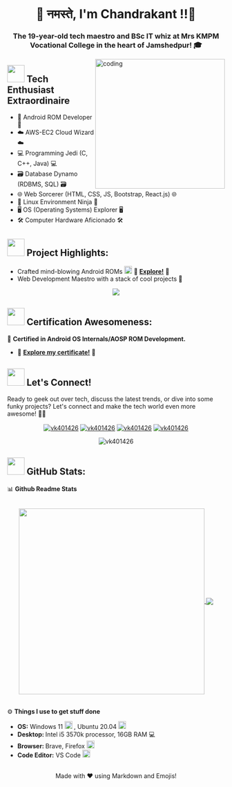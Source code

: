 <h1 align="center">🙏 नमस्ते, I'm Chandrakant !!🙏</h1>
<h3 align="center">The 19-year-old tech maestro and BSc IT whiz at Mrs KMPM Vocational College in the heart of Jamshedpur! 🎓</h3>

<img align="right" alt="coding" width="300" src="https://media.giphy.com/media/lP8xu5t2DLGG045H8F/giphy.gif">

## <img src="https://media.giphy.com/media/WUlplcMpOCEmTGBtBW/giphy.gif" width="40"> Tech Enthusiast Extraordinaire

- 📲 Android ROM Developer 🤖
- ☁️ AWS-EC2 Cloud Wizard ☁️
- 💻 Programming Jedi (C, C++, Java) 💻
- 🗃️ Database Dynamo (RDBMS, SQL) 🗃️
- 🌐 Web Sorcerer (HTML, CSS, JS, Bootstrap, React.js) 🌐
- 🐧 Linux Environment Ninja 🐧
- 🖥️ OS (Operating Systems) Explorer 🖥️
- 🛠️ Computer Hardware Aficionado 🛠️

## <img src="https://media.giphy.com/media/j2pOGeGYKe2xCCKwfi/giphy.gif" width="40"> Project Highlights:

- Crafted mind-blowing Android ROMs 
            <img src="https://cdn.jsdelivr.net/gh/devicons/devicon/icons/androidstudio/androidstudio-original.svg" width="18"/>
          🚀 [**Explore!**](https://github.com/vk401426/Yogurt-Releases/releases) 🚀
- Web Development Maestro with a stack of cool projects 🚀

<p align="center">
   <img align="center" src="https://github-readme-streak-stats.herokuapp.com/?user=vk401426&theme=radical&hide_border=true"/>
</p>

## <img src="https://media.giphy.com/media/UWUrCkjl2cl4wkjt28/giphy.gif" width="40"> Certification Awesomeness:

🤖 **Certified in Android OS Internals/AOSP ROM Development.**
  - 🚀 [**Explore my certificate!**](https://www.udemy.com/certificate/UC-f846a57a-f56d-49c3-b564-705e9dae6295/) 🚀


## <img src="https://media.giphy.com/media/LnQjpWaON8nhr21vNW/giphy.gif" width="40"> Let's Connect!

Ready to geek out over tech, discuss the latest trends, or dive into some funky projects? Let's connect and make the tech world even more awesome! 🚀✨

<p align="center">
  <a href="https://linkedin.com/in/vk401426" target="_blank"><img align="center" src="https://img.shields.io/badge/-LinkedIn-0e76a8?style=flat-square&logo=Linkedin&logoColor=white" alt="vk401426" /></a>
  <a href="https://github.com/vk401426" target="_blank"><img align="center" src="https://img.shields.io/badge/Website-3b5998?style=flat-square&logo=google-chrome&logoColor=white" alt="vk401426" /></a>
  <a href="https://t.me/vk401426" target="_blank"><img align="center" src="https://img.shields.io/badge/-Telegram-0088cc?style=flat-square&logo=Telegram&logoColor=white" alt="vk401426" /></a>
  <a href="mailto:vk401426@gmail.com" target="_blank"><img align="center" src="https://img.shields.io/badge/-Gmail-EA4335?style=flat-square&logo=Gmail&logoColor=white" alt="vk401426" /></a>
  <p align="center"> <img src="https://komarev.com/ghpvc/?username=vk401426&label=Visitors&color=0088cc&style=flat-square" alt="vk401426" /> </p>
</p>

## <img src="https://media.giphy.com/media/lOfpvYQoiJW03vpJhP/giphy.gif" width="40"> GitHub Stats:


  <summary>📊 <b>Github Readme Stats</b></summary>
 <br />
 <p align="center">
  <a href="https://github.com/vk401426">
   <img width="430" align="center" src="https://github-readme-stats.vercel.app/api?username=vk401426&show_icons=true&theme=radical&count_private=true">
  </a>
  <a href="https://github.com/vk401426/github-readme-stats">
    <img align="center" src="https://github-readme-stats.anuraghazra1.vercel.app/api/top-langs/?username=vk401426&layout=compact&theme=radical&langs_count=6" />
  </a>
 </p>



  <br />
  <summary>⚙️ <b> Things I use to get stuff done</b></summary>
  	<ul>
  	    <li><b>OS:</b> Windows 11 
            <img src="https://cdn.jsdelivr.net/gh/devicons/devicon/icons/windows8/windows8-original.svg" width="18px" />
           , Ubuntu 20.04
            <img src="https://cdn.jsdelivr.net/gh/devicons/devicon/icons/ubuntu/ubuntu-plain.svg" width="18px" />
          </li>
	     <li><b>Desktop: </b> Intel i5 3570k processor, 16GB RAM 💻</li>
  	   <li><b>Browser: </b> Brave, Firefox 
            <img src="https://cdn.jsdelivr.net/gh/devicons/devicon/icons/firefox/firefox-original.svg" width="18px"/>
          </li>
	     <li><b>Code Editor:</b> VS Code 
            <img src="https://cdn.jsdelivr.net/gh/devicons/devicon/icons/vscode/vscode-original.svg" width="18" />
          </li>
	     <br />
	</ul>

 <!-- Emojis -->
<p align="center">
  Made with ❤️ using Markdown and Emojis!
</p>

